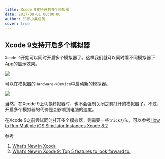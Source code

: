 ```yaml
---
title: Xcode 9支持开启多个模拟器
date: 2017-09-01 00:00:00
author: 知识小集成员
cover: true
---
```


Xcode 9支持开启多个模拟器
----------

`Xcode 9`开始可以同时开启多个模拟器了。这样我们就可以同时看不同模拟器下App的显示效果。

![](https://github.com/southpeak/iOS-tech-set/blob/master/images/2017/09/25-1-1.png?raw=true)

可以在模拟器的`Hardware->Device`中启动新的模拟器。

![](https://github.com/southpeak/iOS-tech-set/blob/master/images/2017/09/25-1-2.png?raw=true)

当然，在Xcode 9上切换模拟器时，也不会强制关闭之前打开的模拟器了。不过，开启多个模拟器的代价是会影响到电脑的速度。

在Xcode 9之前尝试同时打开多个模拟器，则需要一些`trick`方法，可以参考[How to Run Multiple iOS Simulator Instances Xcode 8.2](https://www.youtube.com/watch?v=0aS_zEYvQY4)

参考

1. [What’s New in Xcode](https://developer.apple.com/library/content/documentation/DeveloperTools/Conceptual/WhatsNewXcode/xcode_9/xcode_9.html)
2. [What’s New in Xcode 9: Top 5 features to look forward to.](https://medium.com/@guydaher/whats-new-in-xcode-9-top-5-features-to-look-forward-to-c2e64868270b)